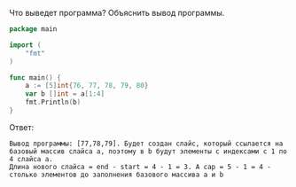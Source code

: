 Что выведет программа? Объяснить вывод программы.

```go
package main

import (
    "fmt"
)

func main() {
    a := [5]int{76, 77, 78, 79, 80}
    var b []int = a[1:4]
    fmt.Println(b)
}
```

Ответ:
```
Вывод программы: [77,78,79]. Будет создан слайс, который ссылается на базовый массив слайса a, поэтому в b будут элементы с индексами с 1 по 4 слайса a. 
Длина нового слайса = end - start = 4 - 1 = 3. А cap = 5 - 1 = 4 - столько элементов до заполнения базового массива a и b

```
